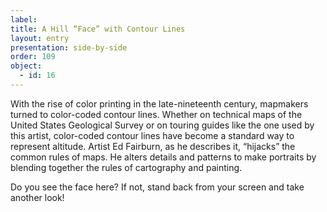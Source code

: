 ```yaml
---
label: 
title: A Hill “Face” with Contour Lines
layout: entry
presentation: side-by-side
order: 109
object:
  - id: 16
---
```

With the rise of color printing in the late-nineteenth century, mapmakers turned to color-coded contour lines. Whether on technical maps of the United States Geological Survey or on touring guides like the one used by this artist, color-coded contour lines have become a standard way to represent altitude. Artist Ed Fairburn, as he describes it, “hijacks” the common rules of maps. He alters details and patterns to make portraits by blending together the rules of cartography and painting. 

Do you see the face here? If not, stand back from your screen and take another look! 
